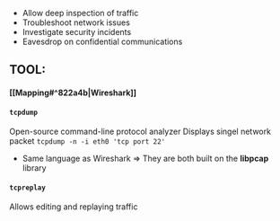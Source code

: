 - Allow deep inspection of traffic
- Troubleshoot network issues
- Investigate security incidents
- Eavesdrop on confidential communications
## TOOL:

#### [[Mapping#^822a4b|Wireshark]]

#### `tcpdump`
Open-source command-line protocol analyzer
Displays singel network packet
`tcpdump -n -i eth0 'tcp port 22'`

- Same language as Wireshark => They are both built on the **libpcap** library
#### `tcpreplay`
Allows editing and replaying traffic